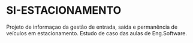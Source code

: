 # SI-ESTACIONAMENTO
Projeto de informaçao da gestão de entrada, saída e permanência de veículos em estacionamento.
Estudo de caso das aulas de Eng.Software.
